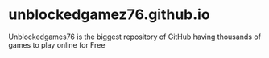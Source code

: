 # unblockedgamez76.github.io
Unblockedgames76 is the biggest repository of GitHub having thousands of games to play online for Free
